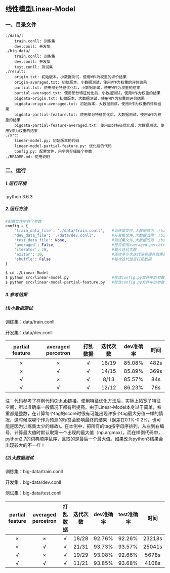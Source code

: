 ## 线性模型Linear-Model

### 一、目录文件

```
./data/:
    train.conll: 训练集
    dev.conll: 开发集
./big-data/
    train.conll: 训练集
    dev.conll: 开发集
    test.conll: 测试集
./result:
    origin.txt: 初始版本，小数据测试，使用W作为权重的评价结果
    origin-averaged.txt: 初始版本，小数据测试，使用V作为权重的评价结果
    partial.txt: 使用部分特征优化后，小数据测试，使用W作为权重的结果
    partial-averaged.txt: 使用部分特征优化后，小数据测试，使用V作为权重的结果
    bigdata-origin.txt: 初始版本，大数据测试，使用W作为权重的评价结果
    bigdata-origin-averaged.txt: 初始版本，大数据测试，使用V作为权重的评价结果
    bigdata-partial-feature.txt: 使用部分特征优化后，大数据测试，使用W作为权重的结果
    bigdata-partial-feature-averaged.txt: 使用部分特征优化后，大数据测试，使用V作为权重的结果
./src:
    linear-model.py: 初始版本的代码
    linear-model-partial-feature.py: 优化后的代码
    config.py: 配置文件，用字典存储每个参数
./README.md: 使用说明
```



### 二、运行

##### 1.运行环境

​    python 3.6.3

##### 2.运行方法

```python
#配置文件中各个参数
config = {
    'train_data_file': './data/train.conll',   #训练集文件,大数据改为'./big-data/train.conll'
    'dev_data_file': './data/dev.conll',       #开发集文件,大数据改为'./big-data/dev.conll'
    'test_data_file': None,                    #测试集文件,大数据改为'./big-data/test.conll'
    'averaged': False,                         #是否使用averaged percetron
    'iterator': 20,                            #最大迭代次数
    'exitor': 10,                              #连续多少次迭代没有提升效果就退出
    'shuffle': False                           #每次迭代是否打乱数据
}
```

```bash
$ cd ./Linear-Model
$ python src/linear-model.py                   #修改config.py文件中的参数
$ python src/linear-model-partial-feature.py   #修改config.py文件中的参数
```

##### 3.参考结果

##### (1)小数据测试

训练集：data/train.conll

开发集：data/dev.conll

| partial feature | averaged percetron | 打乱数据 | 迭代次数 | dev准确率 | 时间 |
| :-------------: | :----------------: | :------: | :------: | :-------: | :--: |
|        ×        |         ×          |    √     |  16/19   |  85.08%   | 482s |
|        ×        |         √          |    √     |  14/15   |  85.89%   | 369s |
|        √        |         ×          |    √     |   8/13   |  85.57%   | 84s  |
|        √        |         √          |    √     |  12/12   |  86.23%   | 78s  |

注：代码参考了样例代码[Github链接](https://github.com/KiroSummer/LinearModel)。使用特征优化方法后，实际上拓宽了特征空间，所以准确率一般情况下都有所提高。由于Linear-Model本身过于简单，权重都是整数，在计算每个tag的score时很有可能出现许多个tag最大分值一样的情况，这时候取哪个作为预测的标签会影响最终的结果（误差在0.1%-0.2%，也可能是因为训练集太少的缘故)。在本例中，把所有的tag按字母序排列，从左到右编号，计算最大值时默认取第一个出现的最大值（np.argmax）。而在样例代码中，python2.7的词典顺序乱序，且取的是最后一个最大值。如果改为python3结果会出现较大的不一样！

##### (2)大数据测试

训练集：big-data/train.conll

开发集：big-data/dev.conll

测试集：big-data/test.conll

| partial feature | averaged percetron | 打乱数据 | 迭代次数 | dev准确率 | test准确率 |  时间  |
| :-------------: | :----------------: | :------: | :------: | :-------: | ---------- | :----: |
|        ×        |         ×          |    √     |  18/28   |  92.76%   | 92.26%     | 23218s |
|        ×        |         √          |    √     |  21/31   |  93.73%   | 93.57%     | 25041s |
|        √        |         ×          |    √     |  19/29   |  93.08%   | 92.66%     | 5678s  |
|        √        |         √          |    √     |  11/21   |  93.85%   | 93.68%     | 4108s  |

